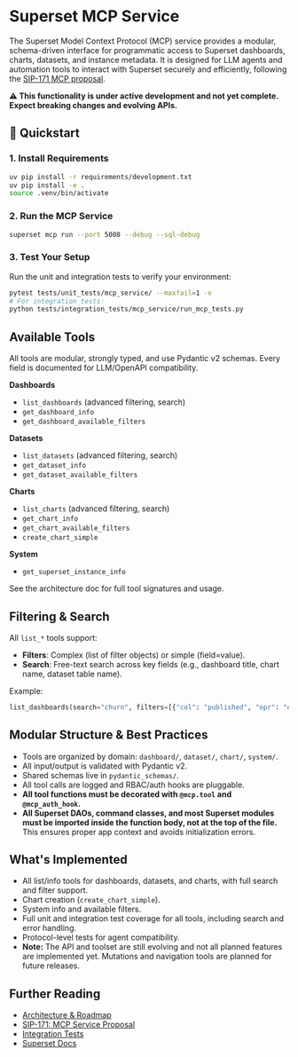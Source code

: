 # Superset MCP Service

The Superset Model Context Protocol (MCP) service provides a modular, schema-driven interface for programmatic access to Superset dashboards, charts, datasets, and instance metadata. It is designed for LLM agents and automation tools to interact with Superset securely and efficiently, following the [SIP-171 MCP proposal](https://github.com/apache/superset/issues/33870).

**⚠️ This functionality is under active development and not yet complete. Expect breaking changes and evolving APIs.**

## 🚀 Quickstart

### 1. Install Requirements

```bash
uv pip install -r requirements/development.txt
uv pip install -e .
source .venv/bin/activate
```

### 2. Run the MCP Service

```bash
superset mcp run --port 5008 --debug --sql-debug
```

### 3. Test Your Setup

Run the unit and integration tests to verify your environment:

```bash
pytest tests/unit_tests/mcp_service/ --maxfail=1 -v
# For integration tests:
python tests/integration_tests/mcp_service/run_mcp_tests.py
```

## Available Tools

All tools are modular, strongly typed, and use Pydantic v2 schemas. Every field is documented for LLM/OpenAPI compatibility.

**Dashboards**
- `list_dashboards` (advanced filtering, search)
- `get_dashboard_info`
- `get_dashboard_available_filters`

**Datasets**
- `list_datasets` (advanced filtering, search)
- `get_dataset_info`
- `get_dataset_available_filters`

**Charts**
- `list_charts` (advanced filtering, search)
- `get_chart_info`
- `get_chart_available_filters`
- `create_chart_simple`

**System**
- `get_superset_instance_info`

See the architecture doc for full tool signatures and usage.

## Filtering & Search

All `list_*` tools support:
- **Filters**: Complex (list of filter objects) or simple (field=value).
- **Search**: Free-text search across key fields (e.g., dashboard title, chart name, dataset table name).

Example:
```python
list_dashboards(search="churn", filters=[{"col": "published", "opr": "eq", "value": True}])
```

## Modular Structure & Best Practices

- Tools are organized by domain: `dashboard/`, `dataset/`, `chart/`, `system/`.
- All input/output is validated with Pydantic v2.
- Shared schemas live in `pydantic_schemas/`.
- All tool calls are logged and RBAC/auth hooks are pluggable.
- **All tool functions must be decorated with `@mcp.tool` and `@mcp_auth_hook`.**
- **All Superset DAOs, command classes, and most Superset modules must be imported inside the function body, not at the top of the file.** This ensures proper app context and avoids initialization errors.

## What's Implemented

- All list/info tools for dashboards, datasets, and charts, with full search and filter support.
- Chart creation (`create_chart_simple`).
- System info and available filters.
- Full unit and integration test coverage for all tools, including search and error handling.
- Protocol-level tests for agent compatibility.
- **Note:** The API and toolset are still evolving and not all planned features are implemented yet. Mutations and navigation tools are planned for future releases.

## Further Reading

- [Architecture & Roadmap](./README_ARCHITECTURE.md)
- [SIP-171: MCP Service Proposal](https://github.com/apache/superset/issues/33870)
- [Integration Tests](../../tests/integration_tests/mcp_service/README_mcp_tests.md)
- [Superset Docs](https://superset.apache.org/docs/)
